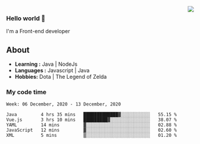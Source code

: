 <img align='right' src="https://github-readme-stats.vercel.app/api?username=jumodada&show_icons=true&theme=vue">

### Hello world 👋

I'm a Front-end developer 
    
## About
-  **Learning :** Java | NodeJs
-  **Languages :** Javascript | Java
-  **Hobbies:** Dota | The Legend of Zelda

### My code time

<!--START_SECTION:waka-->
```text
Week: 06 December, 2020 - 13 December, 2020

Java         4 hrs 35 mins   █████████████▓░░░░░░░░░░░   55.15 % 
Vue.js       3 hrs 10 mins   █████████▓░░░░░░░░░░░░░░░   38.07 % 
YAML         14 mins         ▓░░░░░░░░░░░░░░░░░░░░░░░░   02.88 % 
JavaScript   12 mins         ▓░░░░░░░░░░░░░░░░░░░░░░░░   02.60 % 
XML          5 mins          ▒░░░░░░░░░░░░░░░░░░░░░░░░   01.20 % 
```
<!--END_SECTION:waka-->
